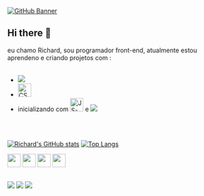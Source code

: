 [![GitHub Banner](https://user-images.githubusercontent.com/58959408/232639433-cb0aea21-66f0-4508-a771-85e2089c5a87.gif)](https://github.com/Richard-Dias-05)
## Hi there 👋 
  
eu chamo Richard, sou programador front-end, atualmente estou aprendeno e criando projetos com :
<br>
<br>
  
  <ul>

  <li><img src="https://img.shields.io/badge/HTML5-E34F26.svg?style=for-the-badge&logo=HTML5&logoColor=white"></li>
        
 <li><img src="https://img.shields.io/badge/CSS-663399.svg?style=for-the-badge&logo=CSS&logoColor=white" alt="CSS-logo" height="30px"></li>
    
   <li> inicializando com <img src="https://img.shields.io/badge/JavaScript-F7DF1E.svg?style=for-the-badge&logo=JavaScript&logoColor=black" alt="JS-logo" height="30px">  e  <img src="https://img.shields.io/badge/React-61DAFB.svg?style=for-the-badge&logo=React&logoColor=black "></li>
  </ul>

  <br>
  <br>
<div>

  [![Richard's GitHub stats](https://github-readme-stats.vercel.app/api?username=Richard-Dias-05&theme=tokyonight)](https://github.com/anuraghazra/github-readme-stats)
  [![Top Langs](https://github-readme-stats.vercel.app/api/top-langs/?username=Richard-Dias-05&theme=tokyonight&layout=compact&langs_count=20)](https://github.com/anuraghazra/github-readme-stats)
</div>

<div>
  <img src="https://cdn-icons-png.flaticon.com/128/174/174854.png" height="30px">
  <img src="https://cdn-icons-png.flaticon.com/128/732/732190.png" height="30px">
  <img src="https://cdn-icons-png.flaticon.com/128/5968/5968292.png" height="30px">
  <img src="https://cdn-icons-png.flaticon.com/128/15772/15772797.png" height="30px">
</div> 

##
 
<div>
  <a href="https://www.instagram.com/the_dias.17/" targer="_blank"><img src="https://img.shields.io/badge/Instagram-%23E4405F.svg?style=for-the-badge&logo=Instagram&logoColor=white"></a>
  <a href="https://www.youtube.com/@drahcirsaid3191" targer="_blank"><img src="https://img.shields.io/badge/YouTube-%23FF0000.svg?style=for-the-badge&logo=YouTube&logoColor=white"></a>
  <a href="https://www.linkedin.com/in/richard-dias-a70105321/" targer="_blank"><img src="https://img.shields.io/badge/linkedin-%230077B5.svg?style=for-the-badge&logo=linkedin&logoColor=white" ></a>
</div>
